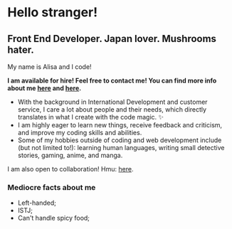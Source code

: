 # Hello stranger!

## Front End Developer. Japan lover. Mushrooms hater. 

My name is Alisa and I code!

**I am available for hire! Feel free to contact me! You can find more info about me [here](https://alisacodes.dev/) and [here](https://drive.google.com/file/d/1t9MrJNhS59LveqX4k-a61l-sO2owt3zw/view?usp=sharing).**

* With the background in International Development and customer service, I care a lot about people and their needs, which directly translates in what I create with the code magic. :sparkles:
* I am highly eager to learn new things, receive feedback and criticism, and improve my coding skills and abilities. 
* Some of my hobbies outside of coding and web development include (but not limited to!): learning human languages, writing small detective stories, gaming, anime, and manga. 


I am also open to collaboration! Hmu: [here](https://twitter.com/alisacodes). 

### Mediocre facts about me 
* Left-handed;
* ISTJ; 
* Can't handle spicy food; 
